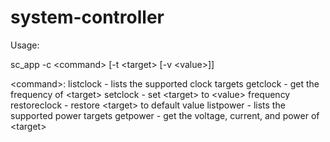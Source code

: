 # system-controller

Usage:

sc_app -c \<command\> [-t \<target\> [-v \<value\>]]

\<command\>:
	listclock - lists the supported clock targets
	getclock - get the frequency of \<target\>
	setclock - set \<target\> to \<value\> frequency
	restoreclock - restore \<target\> to default value
	listpower - lists the supported power targets
	getpower - get the voltage, current, and power of \<target\>


